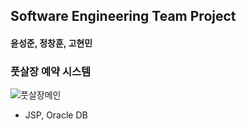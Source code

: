 ## Software Engineering Team Project

#### 윤성준, 정창훈, 고현민

### 풋살장 예약 시스템

![풋살장메인](./index.png)

- JSP, Oracle DB
